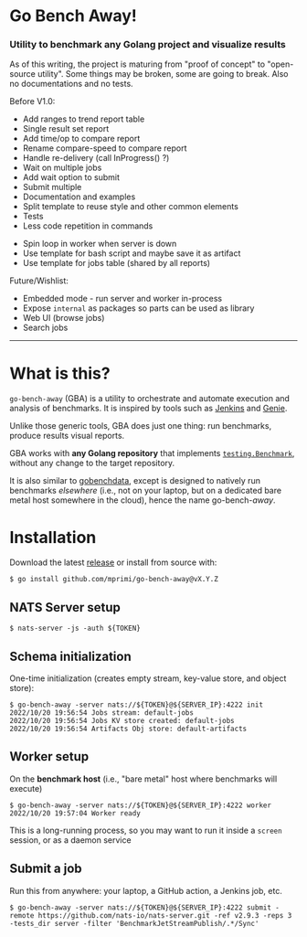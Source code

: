 # Go Bench Away!
### Utility to benchmark any Golang project and visualize results

As of this writing, the project is maturing from "proof of concept" to "open-source utility".
Some things may be broken, some are going to break. Also no documentations and no tests.


Before V1.0:
 * Add ranges to trend report table
 * Single result set report
 * Add time/op to compare report
 * Rename compare-speed to compare report
 * Handle re-delivery (call InProgress() ?)
 * Wait on multiple jobs
 * Add wait option to submit
 * Submit multiple
 * Documentation and examples
 * Split template to reuse style and other common elements
 * Tests
 * Less code repetition in commands
 - Spin loop in worker when server is down
 - Use template for bash script and maybe save it as artifact
 - Use template for jobs table (shared by all reports)

Future/Wishlist:
 * Embedded mode - run server and worker in-process
 * Expose `internal` as packages so parts can be used as library
 * Web UI (browse jobs)
 * Search jobs

---

# What is this?

`go-bench-away` (GBA) is a utility to orchestrate and automate execution and analysis of benchmarks. It is inspired by tools such as [Jenkins](https://www.jenkins.io) and [Genie](https://github.com/Netflix/genie).

Unlike those generic tools, GBA does just one thing: run benchmarks, produce results visual reports.

GBA works with **any Golang repository** that implements [`testing.Benchmark`](https://pkg.go.dev/testing#hdr-Benchmarks), without any change to the target repository.

It is also similar to [gobenchdata](https://github.com/bobheadxi/gobenchdata), except is designed to natively run benchmarks *elsewhere* (i.e., not on your laptop, but on a dedicated bare metal host somewhere in the cloud), hence the name go-bench-*away*.


# Installation

Download the latest [release](https://github.com/mprimi/go-bench-away/releases) or install from source with:

```
$ go install github.com/mprimi/go-bench-away@vX.Y.Z
```

## NATS Server setup
```
$ nats-server -js -auth ${TOKEN}
```

## Schema initialization
One-time initialization (creates empty stream, key-value store, and object store):
```
$ go-bench-away -server nats://${TOKEN}@${SERVER_IP}:4222 init
2022/10/20 19:56:54 Jobs stream: default-jobs
2022/10/20 19:56:54 Jobs KV store created: default-jobs
2022/10/20 19:56:54 Artifacts Obj store: default-artifacts
```

## Worker setup
On the **benchmark host** (i.e., "bare metal" host where benchmarks will execute)
```
$ go-bench-away -server nats://${TOKEN}@${SERVER_IP}:4222 worker
2022/10/20 19:57:04 Worker ready
```
This is a long-running process, so you may want to run it inside a `screen` session, or as a daemon service

## Submit a job
Run this from anywhere: your laptop, a GitHub action, a Jenkins job, etc.
```
$ go-bench-away -server nats://${TOKEN}@${SERVER_IP}:4222 submit -remote https://github.com/nats-io/nats-server.git -ref v2.9.3 -reps 3 -tests_dir server -filter 'BenchmarkJetStreamPublish/.*/Sync'
```
